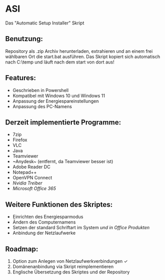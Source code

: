 # ASI

Das "Automatic Setup Installer" Skript

## Benutzung:
Repository als .zip Archiv herunterladen, extrahieren und an einem frei wählbaren Ort die start.bat ausführen.
Das Skript kopiert sich automatisch nach C:\temp und läuft nach dem start von dort aus!

## Features:
- Geschrieben in Powershell
- Kompatibel mit Windows 10 und Windows 11
- Anpassung der Energiespareinstellungen
- Anpassung des PC-Namens

## Derzeit implementierte Programme:
- 7zip
- Firefox
- VLC
- Java
- Teamviewer
- ~Anydesk~ (entfernt, da Teamviewer besser ist)
- Adobe Reader DC
- Notepad++
- OpenVPN Connect
- *Nvidia Treiber*
- *Microsoft Office 365*

## Weitere Funktionen des Skriptes:
- Einrichten des Energiesparmodus
- Ändern des Computernamens
- Setzen der standard Schriftart im System *und in Office Produkten*
- Anbindung der Netzlaufwerke

## Roadmap:
1. Option zum Anlegen von Netzlaufwerkverbindungen ✓
2. Domänenanbindung via Skript reimplementieren
3. Englische Übersetzung des Skriptes und der Repository
